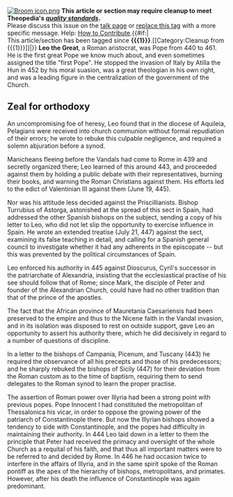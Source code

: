 [![Broom icon.png](images/thumb/9/90/Broom_icon.png/30px-Broom_icon.png.pagespeed.ce.3MDzK_R-j-.png)](http://www.theopedia.com/File:Broom_icon.png)
**This article or section may require cleanup to meet Theopedia's *[quality standards](http://www.theopedia.com/Theopedia:Writing_guide "Theopedia:Writing guide")*.**  
Please discuss this issue on the
[talk page](http://www.theopedia.com/index.php?title=Talk:Leo_the_Great&action=edit&redlink=1 "Talk:Leo the Great (page does not exist)")
or [replace this tag](index.php?title=Leo_the_Great&action=edit)
with a more specific message. Help:
[How to Contribute](http://www.theopedia.com/Help:How_to_contribute "Help:How to contribute").{{\#if:|  
This article/section has been tagged since
**{{{1}}}**.[[Category:Cleanup from {{{1}}}]]|}}
**Leo the Great**, a Roman aristocrat, was Pope from 440 to 461. He
is the first great Pope we know much about, and even sometimes
assigned the title "first Pope". He stopped the invasion of Italy
by Atilla the Hun in 452 by his moral suasion, was a great
theologian in his own right, and was a leading figure in the
centralization of the government of the Church.

## Zeal for orthodoxy

An uncompromising foe of heresy, Leo found that in the diocese of
Aquileia, Pelagians were received into church communion without
formal repudiation of their errors; he wrote to rebuke this
culpable negligence, and required a solemn abjuration before a
synod.

Manicheans fleeing before the Vandals had come to Rome in 439 and
secretly organized there; Leo learned of this around 443, and
proceeded against them by holding a public debate with their
representatives, burning their books, and warning the Roman
Christians against them. His efforts led to the edict of
Valentinian III against them (June 19, 445).

Nor was his attitude less decided against the Priscillianists.
Bishop Turrubius of Astorga, astonished at the spread of this sect
in Spain, had addressed the other Spanish bishops on the subject,
sending a copy of his letter to Leo, who did not let slip the
opportunity to exercise influence in Spain. He wrote an extended
treatise (July 21, 447) against the sect, examining its false
teaching in detail, and calling for a Spanish general council to
investigate whether it had any adherents in the episcopate -- but
this was prevented by the political circumstances of Spain.

Leo enforced his authority in 445 against Dioscurus, Cyril's
successor in the patriarchate of Alexandria, insisting that the
ecclesiastical practise of his see should follow that of Rome;
since Mark, the disciple of Peter and founder of the Alexandrian
Church, could have had no other tradition than that of the prince
of the apostles.

The fact that the African province of Mauretania Caesariensis had
been preserved to the empire and thus to the Nicene faith in the
Vandal invasion, and in its isolation was disposed to rest on
outside support, gave Leo an opportunity to assert his authority
there, which he did decisively in regard to a number of questions
of discipline.

In a letter to the bishops of Campania, Picenum, and Tuscany (443)
he required the observance of all his precepts and those of his
predecessors; and he sharply rebuked the bishops of Sicily (447)
for their deviation from the Roman custom as to the time of
baptism, requiring them to send delegates to the Roman synod to
learn the proper practise.

The assertion of Roman power over Illyria had been a strong point
with previous popes. Pope Innocent I had constituted the
metropolitan of Thessalonica his vicar, in order to oppose the
growing power of the patriarch of Constantinople there. But now the
Illyrian bishops showed a tendency to side with Constantinople, and
the popes had difficulty in maintaining their authority. In 444 Leo
laid down in a letter to them the principle that Peter had received
the primacy and oversight of the whole Church as a requital of his
faith, and that thus all important matters were to be referred to
and decided by Rome. In 446 he had occasion twice to interfere in
the affairs of Illyria, and in the same spirit spoke of the Roman
pontiff as the apex of the hierarchy of bishops, metropolitans, and
primates. However, after his death the influence of Constantinople
was again predominant.



